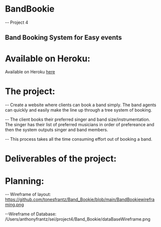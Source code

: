 # BandBookie
-- Project 4

## Band Booking System for Easy events

# Available on Heroku:

Available on Heroku [here](https://dashboard.heroku.com/apps/hidden-chamber-28437/deploy/github)

# The project:

-- Create a website where clients can book a band simply. The band agents can quickly and easily make the line up through a tree system of booking.

-- The client books their preferred singer and band size/instrumentation. The singer has their list of preferred musicians in order of prefereance and then
the system outputs singer and band members.

-- This process takes all the time consuming effort out of booking a band.

# Deliverables of the project:

# Planning:

-- Wireframe of layout:
https://github.com/tonesfrantz/Band_Bookie/blob/main/BandBookiewireframing.png

--Wireframe of Database:
/Users/anthonyfrantz/sei/project4/Band_Bookie/dataBaseWireframe.png
